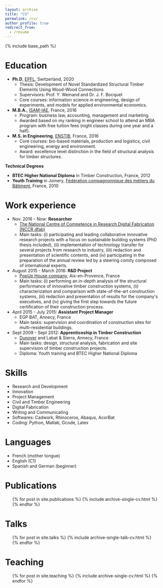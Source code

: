 ```yaml
---
layout: archive
title: "CV"
permalink: /cv/
author_profile: true
redirect_from:
  - /resume
---
```


{% include base_path %}
<!---
[Also available in PDF format here.](http://gamerro.github.io/files/ResumeJulienGamerro.pdf)
-->

Education
======
* **Ph.D**, [EPFL](https://www.epfl.ch/about/overview/), Switzerland, 2020
  * Thesis: Development of Novel Standardized Structural Timber Elements Using Wood-Wood Connections
  * Supervisors: Prof. Y. Weinand and Dr. J. F. Bocquet
  * Core courses: information science in engineering, design of experiments, and models for applied environmental economics.
* **M.B.A.**, [ISAM-IAE](https://www.iae-france.fr/en/), France, 2016
  * Program: business law, accounting, management and marketing.
  * Awarded based on my ranking in engineer school to attend an MBA program with free tuition fees (night classes during one year and a half).
* **M.S. in Engineering**, [ENSTIB](http://www.enstib.univ-lorraine.fr/en/), France, 2016
  * Core courses: bio-based materials, production and logistics, civil engineering, energy and environment.
  * Award: excellence level distinction in the field of structural analysis for timber structures.

**Technical Degrees**
* **BTEC Higher National Diploma** in Timber Construction, France, 2012
* **Youth Training** in Joinery, [Fédération compagnonnique des métiers du Bâtiment](http://compagnonsdutourdefrance.org), France, 2010

Work experience
======
* Nov. 2016 - Now: **Researcher**
  * [The National Centre of Competence in Research Digital Fabrication (NCCR dfab)](http://www.dfab.ch)
  * Main tasks: (i) participating and leading collaborative innovative research projects with a focus on sustainable building systems (PhD thesis included), (ii) implementation of technology transfer for several projects from research to industry, (iii) redaction and presentation of scientific contents, and (iv) participating in the preparation of the annual review led by a steering comity composed of international experts.
* August 2015 - March 2016: **R&D Project**
  * [PopUp House company](https://www.popup-house.com/en/), Aix-en-Provence, France
  * Main tasks: (i) performing an in-depth analysis of the structural performance of innovative timber construction systems, (ii) characterization and comparison with state-of-the-art construction systems, (iii) redaction and presentation of results for the company's executives, and (iv) giving the first step towards the future certification of their construction process.
* April 2015 - July 2015: **Assistant Project Manager**
  * EGP BAT, Annecy, France
  * Main tasks: supervision and coordination of construction sites for multi-residential buildings.
* Sept 2009 - Sept 2012: **Apprenticeship in Timber Construction**
  * [Dunoyer](https://www.dunoyer.com) and Labat & Sierra, Annecy, France
  * Main tasks: design, structural analysis, fabrication and site supervision of timber construction projects.
  * Diploma: Youth training and BTEC Higher National Diploma

Skills
======
* Research and Development
* Innovation
* Project Management
* Civil and Timber Engineering
* Digital Fabrication
* Writing and Communicating
* Softwares: Cadwork, Rhinoceros, Abaqus, AcorBat
* Coding: Python, Matlab, Gcode, Latex

<!---
  * Design and calculation of timber and hybrid structures (wood/concrete, wood/steel)
  * Research and development with laboratory activities
  * Softwares: Cadwork, Rhinoceros, RFEM, Abaqus, AcorBat, Matlab,
-->

Languages
======
* French (mother tongue)
* English (C1)
* Spanish and German (beginner)

Publications
======
  <ul>{% for post in site.publications %}
    {% include archive-single-cv.html %}
  {% endfor %}</ul>

Talks
======
  <ul>{% for post in site.talks %}
    {% include archive-single-talk-cv.html %}
  {% endfor %}</ul>

Teaching
======
  <ul>{% for post in site.teaching %}
    {% include archive-single-cv.html %}
  {% endfor %}</ul>
